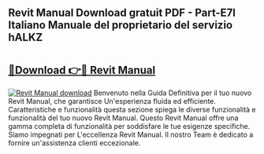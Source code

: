 ## Revit Manual Download gratuit PDF - Part-E7l Italiano Manuale del proprietario del servizio hALKZ

# <h2><a href="http://dfe1tkj.blite.top/?on=Revit+Manual">🔗Download 👉🔴 Revit Manual</a></h2>

[![Revit Manual download](https://i.imgur.com/lujVjoI.png)](http://dfe1tkj.blite.top/?on=Revit+Manual)
Benvenuto nella Guida Definitiva per il tuo nuovo Revit Manual, che garantisce Un'esperienza fluida ed efficiente. Caratteristiche e funzionalità questa sezione spiega le diverse funzionalità e funzionalità del tuo nuovo Revit Manual. Questo Revit Manual offre una gamma completa di funzionalità per soddisfare le tue esigenze specifiche. Siamo impegnati per L'eccellenza Revit Manual. Il nostro Team è dedicato a fornire un'assistenza clienti eccezionale.
